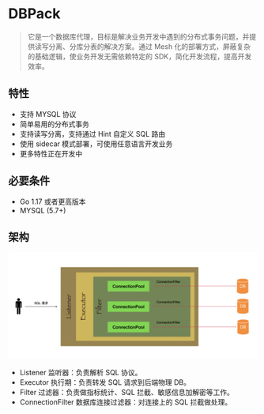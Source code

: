 # DBPack

> 它是一个数据库代理，目标是解决业务开发中遇到的分布式事务问题，并提供读写分离、分库分表的解决方案。通过 Mesh 化的部署方式，屏蔽复杂的基础逻辑，使业务开发无需依赖特定的 SDK，简化开发流程，提高开发效率。

## 特性

+ 支持 MYSQL 协议
+ 简单易用的分布式事务
+ 支持读写分离，支持通过 Hint 自定义 SQL  路由
+ 使用 sidecar 模式部署，可使用任意语言开发业务
+ 更多特性正在开发中

## 必要条件

+ Go 1.17 或者更高版本
+ MYSQL (5.7+)

## 架构

![architecture](./images/sc_20220418101615.png)

+ Listener 监听器：负责解析 SQL 协议。
+ Executor 执行期：负责转发 SQL 请求到后端物理 DB。
+ Filter 过滤器：负责做指标统计、SQL 拦截、敏感信息加解密等工作。
+ ConnectionFilter 数据库连接过滤器：对连接上的 SQL 拦截做处理。